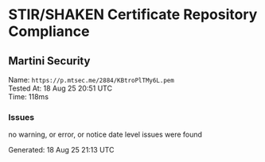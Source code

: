 # STIR/SHAKEN Certificate Repository Compliance

## Martini Security

Name: `https://p.mtsec.me/2884/KBtroPlTMy6L.pem`\
Tested At: 18 Aug 25 20:51 UTC\
Time: 118ms

### Issues

no warning, or error, or notice date level issues were found

Generated: 18 Aug 25 21:13 UTC